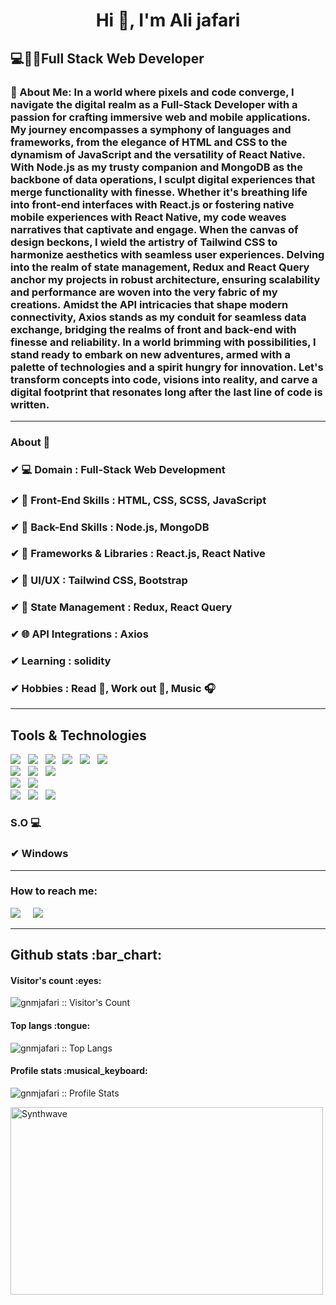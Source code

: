 <h1 align="center">Hi 👋, I'm Ali jafari</h1>
<h2>💻👨‍💻Full Stack Web Developer</h2>
<h3>🌟 About Me: In a world where pixels and code converge, I navigate the digital realm as a Full-Stack Developer with a passion for crafting immersive web and mobile applications. My journey encompasses a symphony of languages and frameworks, from the elegance of HTML and CSS to the dynamism of JavaScript and the versatility of React Native. With Node.js as my trusty companion and MongoDB as the backbone of data operations, I sculpt digital experiences that merge functionality with finesse. Whether it's breathing life into front-end interfaces with React.js or fostering native mobile experiences with React Native, my code weaves narratives that captivate and engage. When the canvas of design beckons, I wield the artistry of Tailwind CSS to harmonize aesthetics with seamless user experiences. Delving into the realm of state management, Redux and React Query anchor my projects in robust architecture, ensuring scalability and performance are woven into the very fabric of my creations. Amidst the API intricacies that shape modern connectivity, Axios stands as my conduit for seamless data exchange, bridging the realms of front and back-end with finesse and reliability. In a world brimming with possibilities, I stand ready to embark on new adventures, armed with a palette of technologies and a spirit hungry for innovation. Let's transform concepts into code, visions into reality, and carve a digital footprint that resonates long after the last line of code is written.</h3>

<hr>

### About 📌

### ✔  **💻 Domain :** Full-Stack Web Development 
### ✔  **🔧 Front-End Skills :** HTML, CSS, SCSS, JavaScript
### ✔  **🔧 Back-End Skills :** Node.js, MongoDB
### ✔  **🚀 Frameworks & Libraries :** React.js, React Native
### ✔  **🎨 UI/UX :** Tailwind CSS, Bootstrap
### ✔  **🧠 State Management :** Redux, React Query
### ✔  **🌐 API Integrations :** Axios
### ✔  **Learning :** solidity
### ✔  **Hobbies :**  Read 📕, Work out 💪, Music 🎧

<hr>

<h2>Tools & Technologies</h2>
<p>
   <img src="https://img.shields.io/badge/HTML%20-%23F7DF1E.svg?&style=for-the-badge&color=E34F26" />&nbsp;&nbsp;
   <img src="https://img.shields.io/badge/css%20-%23F7DF1E.svg?&style=for-the-badge&color=5BA8EE" />&nbsp;&nbsp;
   <img src="https://img.shields.io/badge/JavaScript%20-%23F7DF1E.svg?&style=for-the-badge&color=F7DF1E" />&nbsp;&nbsp;
   <img src="https://img.shields.io/badge/TypeScript%20-%23F7DF1E.svg?&style=for-the-badge&color=3178C6" />&nbsp;&nbsp;
   <img src="https://img.shields.io/badge/react%20-%23F7DF1E.svg?&style=for-the-badge&color=00D8FF" />&nbsp;&nbsp;
   <img src="https://img.shields.io/badge/React Native%20-%23F7DF1E.svg?&style=for-the-badge&color=61DAFB" />&nbsp;&nbsp;
   <br />
   <img src="https://img.shields.io/badge/Bootstrap%20-%23F7DF1E.svg?&style=for-the-badge&color=7044A3" />&nbsp;&nbsp;
   <img src="https://img.shields.io/badge/Taildwindcss%20-%23F7DF1E.svg?&style=for-the-badge&color=CD6799" />&nbsp;&nbsp;
   <img src="https://img.shields.io/badge/Sass%20-%23F7DF1E.svg?&style=for-the-badge&color=CD6799" />&nbsp;&nbsp;
   <br />
   <img src="https://img.shields.io/badge/Node.js%20-%23F7DF1E.svg?&style=for-the-badge&color=6DB35A" />&nbsp;&nbsp;
   <img src="https://img.shields.io/badge/MongoDB%20-%23F7DF1E.svg?&style=for-the-badge&color=5C9A37" />&nbsp;&nbsp;
   <br />
   <img src="https://img.shields.io/badge/Git%20-%23F7DF1E.svg?&style=for-the-badge&color=000" />&nbsp;&nbsp;
   <img src="https://img.shields.io/badge/GitHub%20-%23F7DF1E.svg?&style=for-the-badge&color=000" />&nbsp;&nbsp;
   <img src="https://img.shields.io/badge/GitLab%20-%23F7DF1E.svg?&style=for-the-badge&color=FC6D26" />&nbsp;&nbsp;
</p> 

### S.O 💻

### ✔  Windows

<hr>

<h3>How to reach me:</h3>

<a href="https://www.linkedin.com/in/ali-jafari-bb40a424b"><img src="https://img.shields.io/badge/linkedin-%230077B5.svg?&style=for-the-badge&logo=linkedin&logoColor=white" /></a>&nbsp;&nbsp;&nbsp;&nbsp;
<a href="mailto:gnm.jafaria@gmail.com"><img src="https://img.shields.io/badge/gmail-%23D14836.svg?&style=for-the-badge&logo=gmail&logoColor=white" /></a>&nbsp;&nbsp;&nbsp;&nbsp;

<hr>

<h2>Github stats :bar_chart:</h2>

<h4>Visitor's count :eyes:</h4>

<p><img src="https://profile-counter.glitch.me/{gnmjafari}/count.svg" alt="gnmjafari :: Visitor's Count" /></p>

<h4>Top langs :tongue:</h4>

<p><img src="https://github-readme-stats.vercel.app/api/top-langs/?username=gnmjafari&langs_count=10&theme=tokyonight&layout=compact" alt="gnmjafari :: Top Langs" /></p>

<h4>Profile stats :musical_keyboard:</h4>

<p><img src="https://github-readme-stats.vercel.app/api?username=gnmjafari&show_icons=true&theme=synthwave" alt="gnmjafari :: Profile Stats" /></p>

<p><img src="https://thumbs.gfycat.com/GoodnaturedFondGaur-size_restricted.gif" alt="Synthwave" height="300" width="500"></p>

